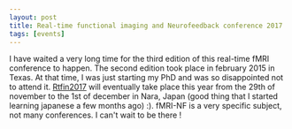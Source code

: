 ```yaml
---
layout: post
title: Real-time functional imaging and Neurofeedback conference 2017
tags: [events]
---
```


I have waited a very long time for the third edition of this real-time fMRI conference to happen. The second edition took place in february 2015 in Texas. At that time, I was just starting my PhD and was so disappointed not to attend it. [Rtfin2017](http://rtfin2017.atr.jp/?page_id=36) will eventually take place this year from the 29th of november to the 1st of december in Nara, Japan (good thing that I started learning japanese a few months ago) :). fMRI-NF is a very specific subject, not many conferences. I can't wait to be there !
